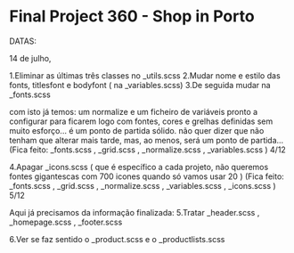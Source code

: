 # Final Project 360 - Shop in Porto
DATAS: 

14 de julho,

1.Eliminar as últimas três classes no _utils.scss 
2.Mudar nome e estilo das fonts, titlesfont e bodyfont ( na _variables.scss)
3.De seguida mudar na _fonts.scss

com isto já temos: um normalize e um ficheiro de variáveis pronto a configurar para ficarem logo com fontes, cores e grelhas definidas sem muito esforço... é um ponto de partida sólido. não quer dizer que não tenham que alterar mais tarde, mas, ao menos, será um ponto de partida...
(Fica feito: _fonts.scss , _grid.scss , _normalize.scss , _variables.scss ) 4/12

4.Apagar _icons.scss ( que é específico a cada projeto, não queremos fontes gigantescas com 700 icones quando só vamos usar 20 )
(Fica feito: _fonts.scss , _grid.scss , _normalize.scss , _variables.scss , _icons.scss ) 5/12

Aqui já precisamos da informação finalizada:
5.Tratar _header.scss , _homepage.scss , _footer.scss 

6.Ver se faz sentido o _product.scss e o _productlists.scss



